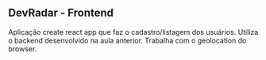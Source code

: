 ## DevRadar - Frontend

Aplicação create react app que faz o cadastro/listagem dos usuários. Utiliza o backend desenvolvido na aula anterior. Trabalha com o geolocation do browser.
